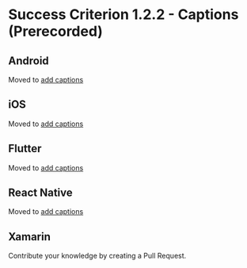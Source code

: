 # Success Criterion 1.2.2 - Captions (Prerecorded)

## Android

Moved to [add captions](../add-captions.md)

## iOS

Moved to [add captions](../add-captions.md)

## Flutter

Moved to [add captions](../add-captions.md)

## React Native

Moved to [add captions](../add-captions.md)

## Xamarin

Contribute your knowledge by creating a Pull Request.
